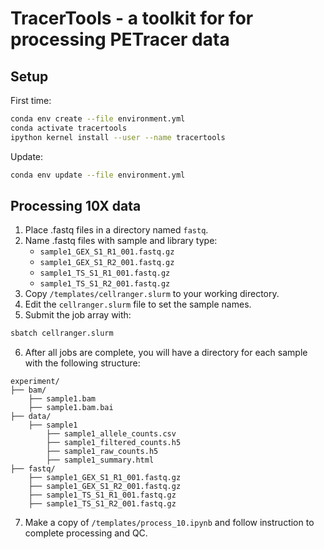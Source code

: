 # TracerTools - a toolkit for for processing PETracer data

## Setup

First time:

```bash
conda env create --file environment.yml
conda activate tracertools
ipython kernel install --user --name tracertools
```

Update:

```bash
conda env update --file environment.yml
```

## Processing 10X data

1. Place .fastq files in a directory named `fastq`.
2. Name .fastq files with sample and library type:
    * `sample1_GEX_S1_R1_001.fastq.gz`
    * `sample1_GEX_S1_R2_001.fastq.gz`
    * `sample1_TS_S1_R1_001.fastq.gz`
    * `sample1_TS_S1_R2_001.fastq.gz`
3. Copy `/templates/cellranger.slurm` to your working directory.
4. Edit the `cellranger.slurm` file to set the sample names.
5. Submit the job array with:
```bash
sbatch cellranger.slurm
```
6. After all jobs are complete, you will have a directory for each sample with the following structure:
```
experiment/
├── bam/
    ├── sample1.bam
    ├── sample1.bam.bai
├── data/
    ├── sample1
        ├── sample1_allele_counts.csv
        ├── sample1_filtered_counts.h5
        ├── sample1_raw_counts.h5
        ├── sample1_summary.html
├── fastq/
    ├── sample1_GEX_S1_R1_001.fastq.gz
    ├── sample1_GEX_S1_R2_001.fastq.gz
    ├── sample1_TS_S1_R1_001.fastq.gz
    ├── sample1_TS_S1_R2_001.fastq.gz
```
7. Make a copy of `/templates/process_10.ipynb` and follow instruction to complete processing and QC.